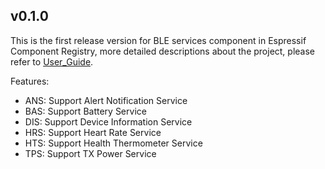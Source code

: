 ## v0.1.0

This is the first release version for BLE services component in Espressif Component Registry, more detailed descriptions about the project, please refer to [User_Guide](https://docs.espressif.com/projects/espressif-esp-iot-solution/en/latest/bluetooth/ble_services.html).

Features:
- ANS: Support Alert Notification Service
- BAS: Support Battery Service
- DIS: Support Device Information Service
- HRS: Support Heart Rate Service
- HTS: Support Health Thermometer Service
- TPS: Support TX Power Service
